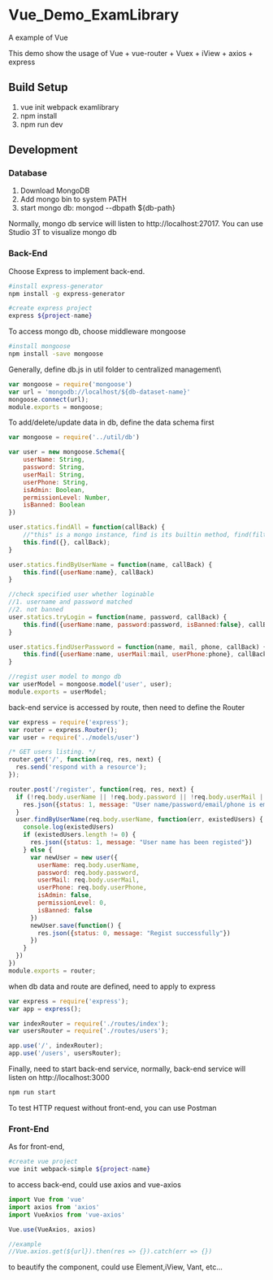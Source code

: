 # Vue_Demo_ExamLibrary
A example of Vue

This demo show the usage of Vue + vue-router + Vuex + iView + axios + express

## Build Setup
   1. vue init webpack examlibrary
   2. npm install
   3. npm run dev
   
## Development

### Database
  1. Download MongoDB
  2. Add mongo bin to system PATH
  3. start mongo db: mongod --dbpath ${db-path}
  
Normally, mongo db service will listen to http://localhost:27017.
You can use Studio 3T to visualize mongo db

### Back-End

Choose Express to implement back-end.

```bash
#install express-generator
npm install -g express-generator

#create express project
express ${project-name}

```
To access mongo db, choose middleware mongoose
```bash
#install mongoose
npm install -save mongoose
```
Generally, define db.js in util folder to centralized management\
```js
var mongoose = require('mongoose')
var url = 'mongodb://localhost/${db-dataset-name}'
mongoose.connect(url);
module.exports = mongoose;
```
To add/delete/update data in db, define the data schema first
```js
var mongoose = require('../util/db')

var user = new mongoose.Schema({
    userName: String,
    password: String,
    userMail: String,
    userPhone: String,
    isAdmin: Boolean,
    permissionLevel: Number,
    isBanned: Boolean
})

user.statics.findAll = function(callBack) {
    //"this" is a mongo instance, find is its builtin method, find(filter, callback)
    this.find({}, callBack);
}

user.statics.findByUserName = function(name, callBack) {
    this.find({userName:name}, callBack)
}

//check specified user whether loginable
//1. username and password matched
//2. not banned
user.statics.tryLogin = function(name, password, callBack) {
    this.find({userName:name, password:password, isBanned:false}, callBack)
}

user.statics.findUserPassword = function(name, mail, phone, callBack) {
    this.find({userName:name, userMail:mail, userPhone:phone}, callBack);
}

//regist user model to mongo db
var userModel = mongoose.model('user', user);
module.exports = userModel;
```
back-end service is accessed by route, then need to define the Router
```js
var express = require('express');
var router = express.Router();
var user = require('../models/user')

/* GET users listing. */
router.get('/', function(req, res, next) {
  res.send('respond with a resource');
});

router.post('/register', function(req, res, next) {
  if (!req.body.userName || !req.body.password || !req.body.userMail || !req.body.userPhone) {
    res.json({status: 1, message: "User name/password/email/phone is empty"})
  }
  user.findByUserName(req.body.userName, function(err, existedUsers) {
    console.log(existedUsers)
    if (existedUsers.length != 0) {
      res.json({status: 1, message: "User name has been registed"})
    } else {
      var newUser = new user({
        userName: req.body.userName,
        password: req.body.password,
        userMail: req.body.userMail,
        userPhone: req.body.userPhone,
        isAdmin: false,
        permissionLevel: 0,
        isBanned: false
      })
      newUser.save(function() {
        res.json({status: 0, message: "Regist successfully"})
      })
    }
  })
})
module.exports = router;
```
when db data and route are defined, need to apply to express
```js
var express = require('express');
var app = express();

var indexRouter = require('./routes/index');
var usersRouter = require('./routes/users');

app.use('/', indexRouter);
app.use('/users', usersRouter);
```
Finally, need to start back-end service, normally, back-end service will listen on http://localhost:3000
```bash
npm run start
```
To test HTTP request without front-end, you can use Postman

### Front-End

As for front-end, 
```bash
#create vue project
vue init webpack-simple ${project-name}
```
to access back-end, could use axios and vue-axios
```js
import Vue from 'vue'
import axios from 'axios'
import VueAxios from 'vue-axios'

Vue.use(VueAxios, axios)

//example
//Vue.axios.get(${url}).then(res => {}).catch(err => {})
```

to beautify the component, could use Element,iView, Vant, etc...

